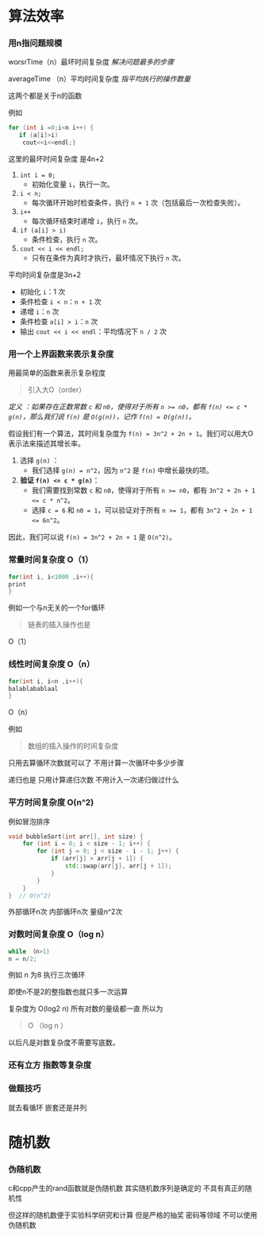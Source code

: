 # 算法效率

### 用n指问题规模

worsrTime（n）最坏时间复杂度  *解决问题最多的步骤*

averageTime （n）平均时间复杂度 *指平均执行的操作数量*

这两个都是关于n的函数

例如

```cpp
for (int i =0;i<n i++) {
   if (a[i]>i)
    cout<<i<<endl;}
```

这里的最坏时间复杂度 是4n+2

1. `int i = 0;`
   * 初始化变量 `i`，执行一次。
2. `i < n;`
   * 每次循环开始时检查条件，执行 `n + 1` 次（包括最后一次检查失败）。
3. `i++`
   * 每次循环结束时递增 `i`，执行 `n` 次。
4. `if (a[i] > i)`
   * 条件检查，执行 `n` 次。
5. `cout << i << endl;`
   * 只有在条件为真时才执行，最坏情况下执行 `n` 次。

平均时间复杂度是3n+2

* 初始化 `i`：1 次
* 条件检查 `i < n`：`n + 1` 次
* 递增 `i`：`n` 次
* 条件检查 `a[i] > i`：`n` 次
* 输出 `cout << i << endl`：平均情况下 `n / 2` 次

### 用一个上界函数来表示复杂度

用最简单的函数来表示复杂程度

> 引入大O（order）

*定义* *：如果存在正数常数 `c` 和 `n0`，使得对于所有 `n >= n0`，都有 `f(n) <= c * g(n)`，那么我们说 `f(n)` 是 `O(g(n))`，记作 `f(n) = O(g(n))`。*

假设我们有一个算法，其时间复杂度为 `f(n) = 3n^2 + 2n + 1`。我们可以用大O表示法来描述其增长率。

1. 选择 `g(n)` ：
   * 我们选择 `g(n) = n^2`，因为 `n^2` 是 `f(n)` 中增长最快的项。
2. **验证 `f(n) <= c * g(n)`**：
   * 我们需要找到常数 `c` 和 `n0`，使得对于所有 `n >= n0`，都有 `3n^2 + 2n + 1 <= c * n^2`。
   * 选择 `c = 6` 和 `n0 = 1`，可以验证对于所有 `n >= 1`，都有 `3n^2 + 2n + 1 <= 6n^2`。

因此，我们可以说 `f(n) = 3n^2 + 2n + 1` 是 `O(n^2)`。

### 常量时间复杂度 O（1）

```cpp
for(int i, i<1000 ,i++){
print
}
```

例如一个与n无关的一个for循环

> 链表的插入操作也是

O（1）

### 线性时间复杂度 O（n）

```cpp
for(int i, i<n ,i++){
balablabablaal
}
```

O（n）

例如

> 数组的插入操作的时间复杂度

只用去算循环次数就可以了   不用计算一次循环中多少步骤

递归也是 只用计算递归次数 不用计入一次递归做过什么

### 平方时间复杂度 O(n^2)

例如冒泡排序

```cpp
void bubbleSort(int arr[], int size) {
    for (int i = 0; i < size - 1; i++) {
        for (int j = 0; j < size - i - 1; j++) {
            if (arr[j] > arr[j + 1]) {
                std::swap(arr[j], arr[j + 1]);
            }
        }
    }
}  // O(n^2)
```

外部循环n次 内部循环n次 量级n^2次

### 对数时间复杂度 O（log n）

```cpp
while （n>1)
n = n/2;
```

例如 n 为8 执行三次循环

即使n不是2的整指数也就只多一次运算

复杂度为 O(log2 n) 所有对数的量级都一直  所以为

> O （log n ）

以后凡是对数复杂度不需要写底数。

### 还有立方 指数等复杂度

### 做题技巧

就去看循环 嵌套还是并列

# 随机数

### 伪随机数

c和cpp产生的rand函数就是伪随机数 其实随机数序列是确定的 不具有真正的随机性

但这样的随机数便于实验科学研究和计算 但是严格的抽奖 密码等领域 不可以使用伪随机数
